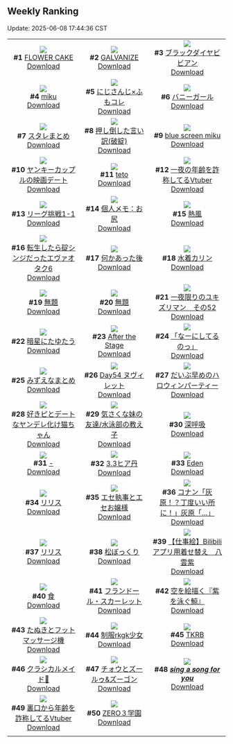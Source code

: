 ## Weekly Ranking
Update: 2025-06-08 17:44:36 CST

|      |      |      |
| :----: | :----: | :----: |
| ![](https://i.pixiv.re/c/240x480/img-master/img/2025/06/01/00/00/08/131031445_p0_master1200.jpg)<br>**#1** [FLOWER CAKE](https://www.pixiv.net/artworks/131031445)<br>[Download](https://i.pixiv.re/img-original/img/2025/06/01/00/00/08/131031445_p0.png) | ![](https://i.pixiv.re/c/240x480/img-master/img/2025/06/03/00/00/01/131113606_p0_master1200.jpg)<br>**#2** [GALVANIZE](https://www.pixiv.net/artworks/131113606)<br>[Download](https://i.pixiv.re/img-original/img/2025/06/03/00/00/01/131113606_p0.png) | ![](https://i.pixiv.re/c/240x480/img-master/img/2025/06/01/00/00/15/131031517_p0_master1200.jpg)<br>**#3** [ブラックダイヤビビアン](https://www.pixiv.net/artworks/131031517)<br>[Download](https://i.pixiv.re/img-original/img/2025/06/01/00/00/15/131031517_p0.jpg) |
| ![](https://i.pixiv.re/c/240x480/img-master/img/2025/06/02/00/36/14/131079165_p0_master1200.jpg)<br>**#4** [miku](https://www.pixiv.net/artworks/131079165)<br>[Download](https://i.pixiv.re/img-original/img/2025/06/02/00/36/14/131079165_p0.jpg) | ![](https://i.pixiv.re/c/240x480/img-master/img/2025/06/02/21/35/58/131107309_p0_master1200.jpg)<br>**#5** [にじさんじ×ふもコレ](https://www.pixiv.net/artworks/131107309)<br>[Download](https://i.pixiv.re/img-original/img/2025/06/02/21/35/58/131107309_p0.jpg) | ![](https://i.pixiv.re/c/240x480/img-master/img/2025/06/02/00/22/47/131078587_p0_master1200.jpg)<br>**#6** [バニーガール](https://www.pixiv.net/artworks/131078587)<br>[Download](https://i.pixiv.re/img-original/img/2025/06/02/00/22/47/131078587_p0.png) |
| ![](https://i.pixiv.re/c/240x480/img-master/img/2025/06/01/00/01/43/131031905_p0_master1200.jpg)<br>**#7** [スタレまとめ](https://www.pixiv.net/artworks/131031905)<br>[Download](https://i.pixiv.re/img-original/img/2025/06/01/00/01/43/131031905_p0.jpg) | ![](https://i.pixiv.re/c/240x480/img-master/img/2025/06/01/00/03/01/131032072_p0_master1200.jpg)<br>**#8** [押し倒した言い訳(破綻)](https://www.pixiv.net/artworks/131032072)<br>[Download](https://i.pixiv.re/img-original/img/2025/06/01/00/03/01/131032072_p0.jpg) | ![](https://i.pixiv.re/c/240x480/img-master/img/2025/06/02/00/37/22/131079199_p0_master1200.jpg)<br>**#9** [blue screen miku](https://www.pixiv.net/artworks/131079199)<br>[Download](https://i.pixiv.re/img-original/img/2025/06/02/00/37/22/131079199_p0.jpg) |
| ![](https://i.pixiv.re/c/240x480/img-master/img/2025/06/03/00/13/26/131114633_p0_master1200.jpg)<br>**#10** [ヤンキーカップルの映画デート](https://www.pixiv.net/artworks/131114633)<br>[Download](https://i.pixiv.re/img-original/img/2025/06/03/00/13/26/131114633_p0.jpg) | ![](https://i.pixiv.re/c/240x480/img-master/img/2025/06/02/00/35/16/131079127_p0_master1200.jpg)<br>**#11** [teto](https://www.pixiv.net/artworks/131079127)<br>[Download](https://i.pixiv.re/img-original/img/2025/06/02/00/35/16/131079127_p0.jpg) | ![](https://i.pixiv.re/c/240x480/img-master/img/2025/06/02/21/14/40/131106377_p0_master1200.jpg)<br>**#12** [一夜の年齢を詐称してるVtuber](https://www.pixiv.net/artworks/131106377)<br>[Download](https://i.pixiv.re/img-original/img/2025/06/02/21/14/40/131106377_p0.png) |
| ![](https://i.pixiv.re/c/240x480/img-master/img/2025/06/02/18/17/10/131099608_p0_master1200.jpg)<br>**#13** [リーグ挑戦1-1](https://www.pixiv.net/artworks/131099608)<br>[Download](https://i.pixiv.re/img-original/img/2025/06/02/18/17/10/131099608_p0.png) | ![](https://i.pixiv.re/c/240x480/img-master/img/2025/06/03/06/00/09/131121720_p0_master1200.jpg)<br>**#14** [個人メモ：お尻](https://www.pixiv.net/artworks/131121720)<br>[Download](https://i.pixiv.re/img-original/img/2025/06/03/06/00/09/131121720_p0.jpg) | ![](https://i.pixiv.re/c/240x480/img-master/img/2025/06/01/18/34/39/131061576_p0_master1200.jpg)<br>**#15** [熱風](https://www.pixiv.net/artworks/131061576)<br>[Download](https://i.pixiv.re/img-original/img/2025/06/01/18/34/39/131061576_p0.jpg) |
| ![](https://i.pixiv.re/c/240x480/img-master/img/2025/06/01/14/11/29/131052715_p0_master1200.jpg)<br>**#16** [転生したら碇シンジだったエヴァオタク6](https://www.pixiv.net/artworks/131052715)<br>[Download](https://i.pixiv.re/img-original/img/2025/06/01/14/11/29/131052715_p0.jpg) | ![](https://i.pixiv.re/c/240x480/img-master/img/2025/06/02/17/10/46/131097606_p0_master1200.jpg)<br>**#17** [何かあった後](https://www.pixiv.net/artworks/131097606)<br>[Download](https://i.pixiv.re/img-original/img/2025/06/02/17/10/46/131097606_p0.jpg) | ![](https://i.pixiv.re/c/240x480/img-master/img/2025/06/02/00/00/09/131077169_p0_master1200.jpg)<br>**#18** [水着カリン](https://www.pixiv.net/artworks/131077169)<br>[Download](https://i.pixiv.re/img-original/img/2025/06/02/00/00/09/131077169_p0.jpg) |
| ![](https://i.pixiv.re/c/240x480/img-master/img/2025/06/03/22/27/53/131145525_p0_master1200.jpg)<br>**#19** [無題](https://www.pixiv.net/artworks/131145525)<br>[Download](https://i.pixiv.re/img-original/img/2025/06/03/22/27/53/131145525_p0.png) | ![](https://i.pixiv.re/c/240x480/img-master/img/2025/06/01/13/18/02/131051258_p0_master1200.jpg)<br>**#20** [無題](https://www.pixiv.net/artworks/131051258)<br>[Download](https://i.pixiv.re/img-original/img/2025/06/01/13/18/02/131051258_p0.png) | ![](https://i.pixiv.re/c/240x480/img-master/img/2025/06/01/10/26/16/131046338_p0_master1200.jpg)<br>**#21** [一夜限りのユキズリマン　その52](https://www.pixiv.net/artworks/131046338)<br>[Download](https://i.pixiv.re/img-original/img/2025/06/01/10/26/16/131046338_p0.png) |
| ![](https://i.pixiv.re/c/240x480/img-master/img/2025/06/02/20/27/00/131104387_p0_master1200.jpg)<br>**#22** [暗星にたゆたう](https://www.pixiv.net/artworks/131104387)<br>[Download](https://i.pixiv.re/img-original/img/2025/06/02/20/27/00/131104387_p0.jpg) | ![](https://i.pixiv.re/c/240x480/img-master/img/2025/06/02/01/04/12/131080162_p0_master1200.jpg)<br>**#23** [After the Stage](https://www.pixiv.net/artworks/131080162)<br>[Download](https://i.pixiv.re/img-original/img/2025/06/02/01/04/12/131080162_p0.jpg) | ![](https://i.pixiv.re/c/240x480/img-master/img/2025/06/02/07/20/22/131078261_p0_master1200.jpg)<br>**#24** [「なーにしてるのっ」](https://www.pixiv.net/artworks/131078261)<br>[Download](https://i.pixiv.re/img-original/img/2025/06/02/07/20/22/131078261_p0.png) |
| ![](https://i.pixiv.re/c/240x480/img-master/img/2025/06/02/22/40/33/131110238_p0_master1200.jpg)<br>**#25** [みずえなまとめ](https://www.pixiv.net/artworks/131110238)<br>[Download](https://i.pixiv.re/img-original/img/2025/06/02/22/40/33/131110238_p0.jpg) | ![](https://i.pixiv.re/c/240x480/img-master/img/2025/06/02/03/57/17/131084076_p0_master1200.jpg)<br>**#26** [Day54 ヌヴィレット](https://www.pixiv.net/artworks/131084076)<br>[Download](https://i.pixiv.re/img-original/img/2025/06/02/03/57/17/131084076_p0.jpg) | ![](https://i.pixiv.re/c/240x480/img-master/img/2025/06/01/21/09/28/131068557_p0_master1200.jpg)<br>**#27** [だいぶ早めのハロウィンパーティー](https://www.pixiv.net/artworks/131068557)<br>[Download](https://i.pixiv.re/img-original/img/2025/06/01/21/09/28/131068557_p0.jpg) |
| ![](https://i.pixiv.re/c/240x480/img-master/img/2025/06/01/00/00/24/131031596_p0_master1200.jpg)<br>**#28** [好きピとデートなヤンデレ化け猫ちゃん](https://www.pixiv.net/artworks/131031596)<br>[Download](https://i.pixiv.re/img-original/img/2025/06/01/00/00/24/131031596_p0.jpg) | ![](https://i.pixiv.re/c/240x480/img-master/img/2025/06/02/17/07/35/131097533_p0_master1200.jpg)<br>**#29** [気さくな妹の友達/水泳部の教え子](https://www.pixiv.net/artworks/131097533)<br>[Download](https://i.pixiv.re/img-original/img/2025/06/02/17/07/35/131097533_p0.jpg) | ![](https://i.pixiv.re/c/240x480/img-master/img/2025/06/02/00/06/51/131077864_p0_master1200.jpg)<br>**#30** [深呼吸](https://www.pixiv.net/artworks/131077864)<br>[Download](https://i.pixiv.re/img-original/img/2025/06/02/00/06/51/131077864_p0.jpg) |
| ![](https://i.pixiv.re/c/240x480/img-master/img/2025/06/02/00/08/46/131077973_p0_master1200.jpg)<br>**#31** [-](https://www.pixiv.net/artworks/131077973)<br>[Download](https://i.pixiv.re/img-original/img/2025/06/02/00/08/46/131077973_p0.png) | ![](https://i.pixiv.re/c/240x480/img-master/img/2025/06/02/02/30/52/131082431_p0_master1200.jpg)<br>**#32** [3.3ヒア丹](https://www.pixiv.net/artworks/131082431)<br>[Download](https://i.pixiv.re/img-original/img/2025/06/02/02/30/52/131082431_p0.png) | ![](https://i.pixiv.re/c/240x480/img-master/img/2025/06/03/18/18/47/131135880_p0_master1200.jpg)<br>**#33** [Eden](https://www.pixiv.net/artworks/131135880)<br>[Download](https://i.pixiv.re/img-original/img/2025/06/03/18/18/47/131135880_p0.jpg) |
| ![](https://i.pixiv.re/c/240x480/img-master/img/2025/06/01/00/02/32/131032021_p0_master1200.jpg)<br>**#34** [リリス](https://www.pixiv.net/artworks/131032021)<br>[Download](https://i.pixiv.re/img-original/img/2025/06/01/00/02/32/131032021_p0.jpg) | ![](https://i.pixiv.re/c/240x480/img-master/img/2025/06/03/22/35/29/131145867_p0_master1200.jpg)<br>**#35** [エセ執事とエセお嬢様](https://www.pixiv.net/artworks/131145867)<br>[Download](https://i.pixiv.re/img-original/img/2025/06/03/22/35/29/131145867_p0.jpg) | ![](https://i.pixiv.re/c/240x480/img-master/img/2025/06/02/17/46/20/131098426_p0_master1200.jpg)<br>**#36** [コナン「灰原！？丁度いい所に！」灰原「…」](https://www.pixiv.net/artworks/131098426)<br>[Download](https://i.pixiv.re/img-original/img/2025/06/02/17/46/20/131098426_p0.jpg) |
| ![](https://i.pixiv.re/c/240x480/img-master/img/2025/06/02/00/02/29/131077614_p0_master1200.jpg)<br>**#37** [リリス](https://www.pixiv.net/artworks/131077614)<br>[Download](https://i.pixiv.re/img-original/img/2025/06/02/00/02/29/131077614_p0.jpg) | ![](https://i.pixiv.re/c/240x480/img-master/img/2025/06/02/00/00/40/131077357_p0_master1200.jpg)<br>**#38** [松ぼっくり](https://www.pixiv.net/artworks/131077357)<br>[Download](https://i.pixiv.re/img-original/img/2025/06/02/00/00/40/131077357_p0.jpg) | ![](https://i.pixiv.re/c/240x480/img-master/img/2025/06/01/03/40/05/131039077_p0_master1200.jpg)<br>**#39** [【仕事絵】Bilibiliアプリ用着せ替え＿八雲紫](https://www.pixiv.net/artworks/131039077)<br>[Download](https://i.pixiv.re/img-original/img/2025/06/01/03/40/05/131039077_p0.png) |
| ![](https://i.pixiv.re/c/240x480/img-master/img/2025/06/01/11/39/21/131048239_p0_master1200.jpg)<br>**#40** [食](https://www.pixiv.net/artworks/131048239)<br>[Download](https://i.pixiv.re/img-original/img/2025/06/01/11/39/21/131048239_p0.png) | ![](https://i.pixiv.re/c/240x480/img-master/img/2025/06/02/01/07/57/131080280_p0_master1200.jpg)<br>**#41** [フランドール・スカーレット](https://www.pixiv.net/artworks/131080280)<br>[Download](https://i.pixiv.re/img-original/img/2025/06/02/01/07/57/131080280_p0.png) | ![](https://i.pixiv.re/c/240x480/img-master/img/2025/06/02/20/18/32/131104102_p0_master1200.jpg)<br>**#42** [空を絵描く『紫を泳ぐ鯨』](https://www.pixiv.net/artworks/131104102)<br>[Download](https://i.pixiv.re/img-original/img/2025/06/02/20/18/32/131104102_p0.jpg) |
| ![](https://i.pixiv.re/c/240x480/img-master/img/2025/06/02/12/05/43/131091617_p0_master1200.jpg)<br>**#43** [たぬきとフットマッサージ機](https://www.pixiv.net/artworks/131091617)<br>[Download](https://i.pixiv.re/img-original/img/2025/06/02/12/05/43/131091617_p0.png) | ![](https://i.pixiv.re/c/240x480/img-master/img/2025/06/02/00/02/34/131077621_p0_master1200.jpg)<br>**#44** [制服rkgk少女](https://www.pixiv.net/artworks/131077621)<br>[Download](https://i.pixiv.re/img-original/img/2025/06/02/00/02/34/131077621_p0.png) | ![](https://i.pixiv.re/c/240x480/img-master/img/2025/06/02/22/20/58/131109376_p0_master1200.jpg)<br>**#45** [TKRB](https://www.pixiv.net/artworks/131109376)<br>[Download](https://i.pixiv.re/img-original/img/2025/06/02/22/20/58/131109376_p0.jpg) |
| ![](https://i.pixiv.re/c/240x480/img-master/img/2025/06/02/20/42/28/131105008_p0_master1200.jpg)<br>**#46** [クラシカルメイド🎨](https://www.pixiv.net/artworks/131105008)<br>[Download](https://i.pixiv.re/img-original/img/2025/06/02/20/42/28/131105008_p0.png) | ![](https://i.pixiv.re/c/240x480/img-master/img/2025/06/02/12/18/15/131091851_master1200.jpg)<br>**#47** [チォウとズールゥ&ズーゴン](https://www.pixiv.net/artworks/131091851)<br>[Download](https://www.pixiv.net/artworks/131091851) | ![](https://i.pixiv.re/c/240x480/img-master/img/2025/06/02/12/43/20/131092387_p0_master1200.jpg)<br>**#48** [𝒔𝒊𝒏𝒈 𝒂 𝒔𝒐𝒏𝒈 𝒇𝒐𝒓 𝒚𝒐𝒖](https://www.pixiv.net/artworks/131092387)<br>[Download](https://i.pixiv.re/img-original/img/2025/06/02/12/43/20/131092387_p0.jpg) |
| ![](https://i.pixiv.re/c/240x480/img-master/img/2025/06/01/21/05/17/131068382_p0_master1200.jpg)<br>**#49** [裏口から年齢を詐称してるVtuber](https://www.pixiv.net/artworks/131068382)<br>[Download](https://i.pixiv.re/img-original/img/2025/06/01/21/05/17/131068382_p0.png) | ![](https://i.pixiv.re/c/240x480/img-master/img/2025/06/03/14/31/08/131130627_p0_master1200.jpg)<br>**#50** [ZERO３学園](https://www.pixiv.net/artworks/131130627)<br>[Download](https://i.pixiv.re/img-original/img/2025/06/03/14/31/08/131130627_p0.jpg) |
|      |
